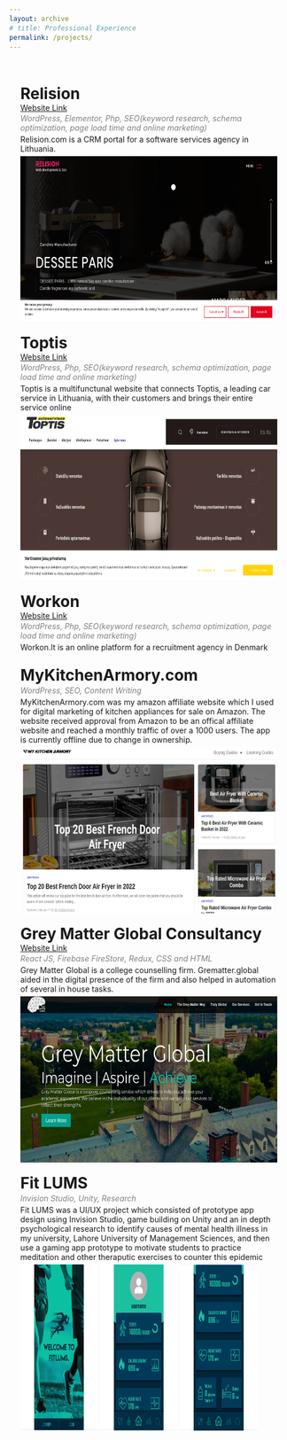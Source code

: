 ```yaml
---
layout: archive
# title: Professional Experience
permalink: /projects/
---
```


<style>
    .page-content {
        margin: 20px;
        display: flex;
        flex-direction: column;
    }
</style>

<div class="page-content">
    <h1 style="margin-bottom: 0px;">Relision</h1>
    <a rel="noopener noreferrer" href="https://relision.com/">Website Link</a>
    <p style="margin-bottom: 2px; margin-top: 2px; color: grey;"><em>WordPress, Elementor, Php, SEO(keyword research, schema optimization, page load time and online marketing)</em></p>
    <p style="margin-bottom: 5px; margin-top: 2px;" >Relision.com is a CRM portal for a software services agency in Lithuania.</p>
    <img src='/images/relision.png' width='500' height='300'>
    <h1 style="margin-bottom: 0px; margin-top: 20px;">Toptis</h1>
    <a rel="noopener noreferrer" href="https://toptis.lt/">Website Link</a>
    <p style="margin-bottom: 2px; margin-top: 2px; color: grey;"><em>WordPress, Php, SEO(keyword research, schema optimization, page load time and online marketing)</em></p> 
    <p style="margin-bottom: 5px; margin-top: 2px;">Toptis is a multifunctunal website that connects Toptis, a leading car service in Lithuania, with their customers and brings their entire service online</p>
    <img src='/images/toptis.png' width='500' height='300'>
    <h1 style="margin-bottom: 0px; margin-top: 20px;">Workon</h1>
    <a rel="noopener noreferrer" href="https://workon.lt/">Website Link</a>
    <p style="margin-bottom: 2px; margin-top: 2px; color: grey;"><em>WordPress, Php, SEO(keyword research, schema optimization, page load time and online marketing)</em></p> 
    <p style="margin-bottom: 5px; margin-top: 2px;">Workon.lt is an online platform for a recruitment agency in Denmark</p>
    <h1 style="margin-bottom: 0px; margin-top: 20px;">MyKitchenArmory.com</h1>
    <p style="margin-bottom: 2px; margin-top: 2px; color: grey;"><em>WordPress, SEO, Content Writing</em></p> 
    <p style="margin-bottom: 5px; margin-top: 2px;">MyKitchenArmory.com was my amazon affiliate website which I used for digital marketing of kitchen appliances for sale on Amazon. The website received approval from Amazon to be an offical affiliate website and reached a monthly traffic of over a 1000 users. The app is currently offline due to change in ownership.</p>
    <img src='/images/mka.png' width='500' height='300'>
    <h1 style="margin-bottom: 0px; margin-top: 20px;">Grey Matter Global Consultancy</h1>
    <a rel="noopener noreferrer" href="https://greymatter.global/">Website Link</a>
    <p style="margin-bottom: 2px; margin-top: 2px; color: grey;"><em>React JS, Firebase FireStore, Redux, CSS and HTML</em></p> 
    <p style="margin-bottom: 5px; margin-top: 2px;">Grey Matter Global is a college counselling firm. Grematter.global aided in the digital presence of the firm and also helped in automation of several in house tasks.</p>
    <img src='/images/grey-matter-global.png' width='500' height='300'>
    <h1 style="margin-bottom: 0px; margin-top: 20px;">Fit LUMS</h1>
    <p style="margin-bottom: 2px; margin-top: 2px; color: grey;"><em>Invision Studio, Unity, Research</em></p> 
    <p style="margin-bottom: 5px; margin-top: 2px;"> Fit LUMS was a UI/UX project which consisted of prototype app design using Invision Studio, game building on Unity and an in depth psychological research to identify causes of mental health illness in my university, Lahore University of Management Sciences, and then use a gaming app prototype to motivate students to practice meditation and other theraputic exercises to counter this epidemic</p>
    <div style="display: flex; gap: 5px;">
        <img src='/images/hci3.jpeg' width='30%' height='300'>
        <img src='/images/hci2.jpeg' width='30%' height='300'>
        <img src='/images/hci1.jpeg' width='30%' height='300'>
    </div>
</div>
